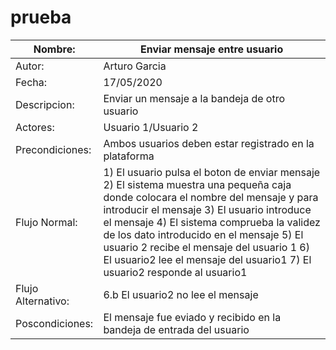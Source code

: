 # prueba

| Nombre:                             | Enviar mensaje entre usuario                                                  |
| ----------------------------------- | ------------------------------------------------------------ |
| Autor:                              | Arturo Garcia                                                  |
| Fecha:                              | 17/05/2020                                                  |
| Descripcion:                        |Enviar un mensaje a la bandeja de otro usuario|
| Actores:                        |Usuario 1/Usuario 2|
| Precondiciones:                        |Ambos usuarios deben estar registrado en la plataforma|
| Flujo Normal:                        |1) El usuario pulsa el boton de enviar mensaje 2) El sistema muestra una pequeña caja donde colocara el nombre del mensaje y para introducir el mensaje  3) El usuario introduce el mensaje  4) El sistema comprueba la validez de los dato introducido en el mensaje 5) El usuario 2 recibe el mensaje del usuario 1 6) El usuario2 lee el mensaje del usuario1 7) El usuario2 responde al usuario1|
| Flujo Alternativo:                        |6.b El usuario2 no lee el mensaje|
| Poscondiciones:                        |El mensaje fue eviado y recibido en la bandeja de entrada del usuario|



